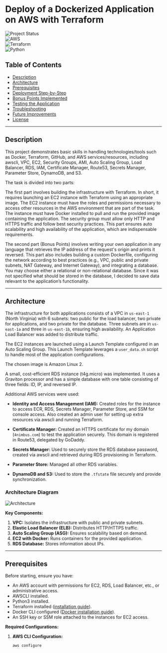 # **Deploy of a Dockerized Application on AWS with Terraform**

![Project Status](https://img.shields.io/badge/status-finalizado-yellow)  
![AWS](https://img.shields.io/badge/AWS-Cloud-orange)  
![Terraform](https://img.shields.io/badge/Terraform-IaC-blueviolet)  
![Python](https://img.shields.io/badge/Python-3.9-blue)

## **Table of Contents**
- [Description](#description)
- [Architecture](#architecture)
- [Prerequisites](#prerequisites)
- [Deployment Step-by-Step](#deployment-step-by-step)
- [Bonus Points Implemented](#bonus-points-implemented)
- [Testing the Application](#testing-the-application)
- [Troubleshooting](#troubleshooting)
- [Future Improvements](#future-improvements)
- [License](#license)

---

## **Description**
This project demonstrates basic skills in handling technologies/tools such as Docker, Terraform, GitHub, and AWS services/resources, including awscli, VPC, EC2, Security Groups, AMI, Auto Scaling Group, Load Balancer, RDS, IAM, Certificate Manager, Route53, Secrets Manager, Parameter Store, DynamoDB, and S3.

The task is divided into two parts:

The first part involves building the infrastructure with Terraform. In short, it requires launching an EC2 instance with Terraform using an appropriate image. The EC2 instance must have the roles and permissions necessary to access other resources in the AWS environment that are part of the task. The instance must have Docker installed to pull and run the provided image containing the application. The security group must allow only HTTP and HTTPS traffic and follow best security practices. This part ensures auto scalability and high availability of the application, which are indispensable requirements.

The second part (Bonus Points) involves writing your own application in any language that retrieves the IP address of the request's origin and prints it reversed. This part also includes building a custom Dockerfile, configuring the network according to best practices (e.g., VPC, public and private subnets, NAT Gateway, and Internet Gateway), and integrating a database. You may choose either a relational or non-relational database. Since it was not specified what should be stored in the database, I decided to save data relevant to the application’s functionality.

---

## **Architecture**
The infrastructure for both applications consists of a VPC in `us-east-1` (North Virginia) with 6 subnets: two public for the load balancer, two private for applications, and two private for the database. Three subnets are in `us-east-1a` and three in `us-east-1b`, ensuring high availability. An Application Load Balancer was added to distribute traffic.

The EC2 instances are launched using a Launch Template configured in an Auto Scaling Group. This Launch Template leverages a `user_data.sh` script to handle most of the application configurations.

The chosen image is Amazon Linux 2.

A small, cost-efficient RDS instance (t4g.micro) was implemented. It uses a Graviton processor and has a simple database with one table consisting of three fields: ID, IP, and reversed IP.

Additional AWS services were used:
- **Identity and Access Management (IAM):** Created roles for the instance to access ECR, RDS, Secrets Manager, Parameter Store, and SSM for console access. Also created an admin user for setting up extra resources via awscli and running Terraform.

- **Certificate Manager:** Created an HTTPS certificate for my domain (`4nimbus.com`) to test the application securely. This domain is registered in Route53, delegated by GoDaddy.

- **Secrets Manager:** Used to securely store the RDS database password, created via awscli and retrieved during RDS provisioning in Terraform.
- **Parameter Store:** Managed all other RDS variables.
- **DynamoDB and S3:** Used to store the `.tfstate` file securely and provide synchronization.

### **Architecture Diagram**
![Architecture](https://user-images.githubusercontent.com/xxxxxxx/diagrama.png)

**Key Components:**
1. **VPC:** Isolates the infrastructure with public and private subnets.
2. **Elastic Load Balancer (ELB):** Distributes HTTP/HTTPS traffic.
3. **Auto Scaling Group (ASG):** Ensures scalability based on demand.
4. **EC2 with Docker:** Runs containers for the provided application.
5. **RDS Database:** Stores information about IPs.

---

## **Prerequisites**
Before starting, ensure you have:
- An AWS account with permissions for EC2, RDS, Load Balancer, etc., or administrative access.
- AWSCLI installed.
- Python3 installed.
- Terraform installed ([installation guide](https://developer.hashicorp.com/terraform/tutorials/aws-get-started/install-cli)).
- Docker CLI configured ([Docker installation guide](https://docs.docker.com/get-docker/)).
- An SSH key or SSM role attached to the instances for EC2 access.

**Required Configurations:**
1. **AWS CLI Configuration:**  
   ```bash
   aws configure
